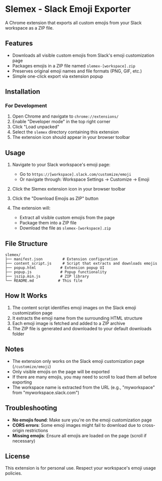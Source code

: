 # Slemex - Slack Emoji Exporter

A Chrome extension that exports all custom emojis from your Slack workspace as a ZIP file.

## Features

- Downloads all visible custom emojis from Slack's emoji customization page
- Packages emojis in a ZIP file named `slemex-[workspace].zip`
- Preserves original emoji names and file formats (PNG, GIF, etc.)
- Simple one-click export via extension popup

## Installation

### For Development

1. Open Chrome and navigate to `chrome://extensions/`
2. Enable "Developer mode" in the top right corner
3. Click "Load unpacked"
4. Select the `slemex` directory containing this extension
5. The extension icon should appear in your browser toolbar

## Usage

1. Navigate to your Slack workspace's emoji page:
   - Go to `https://[workspace].slack.com/customize/emoji`
   - Or navigate through: Workspace Settings → Customize → Emoji

2. Click the Slemex extension icon in your browser toolbar

3. Click the "Download Emojis as ZIP" button

4. The extension will:
   - Extract all visible custom emojis from the page
   - Package them into a ZIP file
   - Download the file as `slemex-[workspace].zip`

## File Structure

```
slemex/
├── manifest.json         # Extension configuration
├── content_script.js     # Script that extracts and downloads emojis
├── popup.html           # Extension popup UI
├── popup.js             # Popup functionality
├── jszip.min.js         # ZIP library
└── README.md           # This file
```

## How It Works

1. The content script identifies emoji images on the Slack emoji customization page
2. It extracts the emoji name from the surrounding HTML structure
3. Each emoji image is fetched and added to a ZIP archive
4. The ZIP file is generated and downloaded to your default downloads folder

## Notes

- The extension only works on the Slack emoji customization page (`/customize/emoji`)
- Only visible emojis on the page will be exported
- If there are many emojis, you may need to scroll to load them all before exporting
- The workspace name is extracted from the URL (e.g., "myworkspace" from "myworkspace.slack.com")

## Troubleshooting

- **No emojis found**: Make sure you're on the emoji customization page
- **CORS errors**: Some emoji images might fail to download due to cross-origin restrictions
- **Missing emojis**: Ensure all emojis are loaded on the page (scroll if necessary)

## License

This extension is for personal use. Respect your workspace's emoji usage policies.